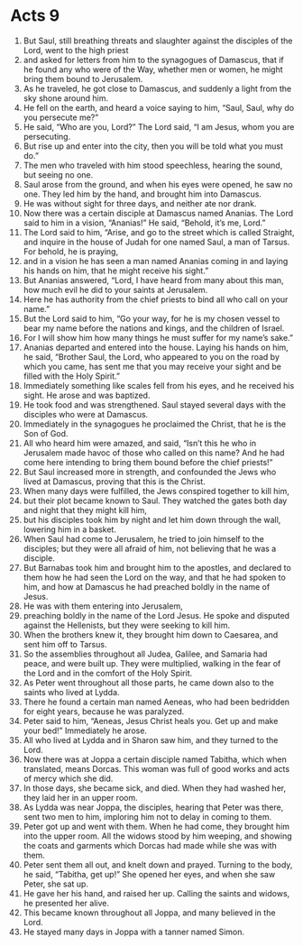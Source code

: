 ﻿
# Acts 9
1. But Saul, still breathing threats and slaughter against the disciples of the Lord, went to the high priest 
2. and asked for letters from him to the synagogues of Damascus, that if he found any who were of the Way, whether men or women, he might bring them bound to Jerusalem. 
3. As he traveled, he got close to Damascus, and suddenly a light from the sky shone around him. 
4. He fell on the earth, and heard a voice saying to him, “Saul, Saul, why do you persecute me?” 
5. He said, “Who are you, Lord?” The Lord said, “I am Jesus, whom you are persecuting. 
6. But rise up and enter into the city, then you will be told what you must do.” 
7. The men who traveled with him stood speechless, hearing the sound, but seeing no one. 
8. Saul arose from the ground, and when his eyes were opened, he saw no one. They led him by the hand, and brought him into Damascus. 
9. He was without sight for three days, and neither ate nor drank. 
10. Now there was a certain disciple at Damascus named Ananias. The Lord said to him in a vision, “Ananias!” He said, “Behold, it’s me, Lord.” 
11. The Lord said to him, “Arise, and go to the street which is called Straight, and inquire in the house of Judah for one named Saul, a man of Tarsus. For behold, he is praying, 
12. and in a vision he has seen a man named Ananias coming in and laying his hands on him, that he might receive his sight.” 
13. But Ananias answered, “Lord, I have heard from many about this man, how much evil he did to your saints at Jerusalem. 
14. Here he has authority from the chief priests to bind all who call on your name.” 
15. But the Lord said to him, “Go your way, for he is my chosen vessel to bear my name before the nations and kings, and the children of Israel. 
16. For I will show him how many things he must suffer for my name’s sake.” 
17. Ananias departed and entered into the house. Laying his hands on him, he said, “Brother Saul, the Lord, who appeared to you on the road by which you came, has sent me that you may receive your sight and be filled with the Holy Spirit.” 
18. Immediately something like scales fell from his eyes, and he received his sight. He arose and was baptized. 
19. He took food and was strengthened. Saul stayed several days with the disciples who were at Damascus. 
20. Immediately in the synagogues he proclaimed the Christ, that he is the Son of God. 
21. All who heard him were amazed, and said, “Isn’t this he who in Jerusalem made havoc of those who called on this name? And he had come here intending to bring them bound before the chief priests!” 
22. But Saul increased more in strength, and confounded the Jews who lived at Damascus, proving that this is the Christ. 
23. When many days were fulfilled, the Jews conspired together to kill him, 
24. but their plot became known to Saul. They watched the gates both day and night that they might kill him, 
25. but his disciples took him by night and let him down through the wall, lowering him in a basket. 
26. When Saul had come to Jerusalem, he tried to join himself to the disciples; but they were all afraid of him, not believing that he was a disciple. 
27. But Barnabas took him and brought him to the apostles, and declared to them how he had seen the Lord on the way, and that he had spoken to him, and how at Damascus he had preached boldly in the name of Jesus. 
28. He was with them entering into Jerusalem, 
29. preaching boldly in the name of the Lord Jesus. He spoke and disputed against the Hellenists, but they were seeking to kill him. 
30. When the brothers knew it, they brought him down to Caesarea, and sent him off to Tarsus. 
31. So the assemblies throughout all Judea, Galilee, and Samaria had peace, and were built up. They were multiplied, walking in the fear of the Lord and in the comfort of the Holy Spirit. 
32. As Peter went throughout all those parts, he came down also to the saints who lived at Lydda. 
33. There he found a certain man named Aeneas, who had been bedridden for eight years, because he was paralyzed. 
34. Peter said to him, “Aeneas, Jesus Christ heals you. Get up and make your bed!” Immediately he arose. 
35. All who lived at Lydda and in Sharon saw him, and they turned to the Lord. 
36. Now there was at Joppa a certain disciple named Tabitha, which when translated, means Dorcas. This woman was full of good works and acts of mercy which she did. 
37. In those days, she became sick, and died. When they had washed her, they laid her in an upper room. 
38. As Lydda was near Joppa, the disciples, hearing that Peter was there, sent two men to him, imploring him not to delay in coming to them. 
39. Peter got up and went with them. When he had come, they brought him into the upper room. All the widows stood by him weeping, and showing the coats and garments which Dorcas had made while she was with them. 
40. Peter sent them all out, and knelt down and prayed. Turning to the body, he said, “Tabitha, get up!” She opened her eyes, and when she saw Peter, she sat up. 
41. He gave her his hand, and raised her up. Calling the saints and widows, he presented her alive. 
42. This became known throughout all Joppa, and many believed in the Lord. 
43. He stayed many days in Joppa with a tanner named Simon. 
